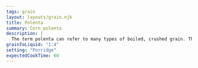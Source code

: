 ```yaml
---
tags: grain
layout: layouts/grain.njk
title: Polenta
summary: Corn polenta
description: |
  The term polenta can refer to many types of boiled, crushed grain. This page is specifically for cooking polenta made from cornmeal.
grainToLiquid: "1:4"
setting: "Porridge"
expectedCookTime: 60
---
```

